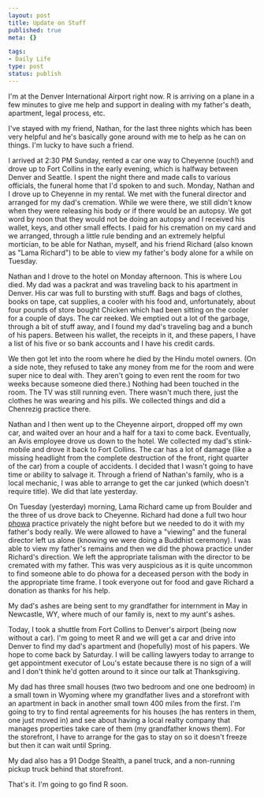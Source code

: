 ```yaml
--- 
layout: post
title: Update on Stuff
published: true
meta: {}

tags: 
- Daily Life
type: post
status: publish
---
```

I'm at the Denver International Airport right now. R is arriving on a plane  in a few minutes to give me help and support in dealing with my father's death,  apartment, legal process, etc.

I've stayed with my friend, Nathan, for the last three nights which has been  very helpful and he's basically gone around with me to help as he can on things.  I'm lucky to have such a friend.

I arrived at 2:30 PM Sunday, rented a car one way to Cheyenne (ouch!) and  drove up to Fort Collins in the early evening, which is halfway between Denver  and Seattle. I spent the night there and made calls to various officials, the  funeral home that I'd spoken to and such. Monday, Nathan and I drove up to  Cheyenne in my rental. We met with the funeral director and arranged for my  dad's cremation. While we were there, we still didn't know when they were  releasing his body or if there would be an autopsy. We got word by noon that  they would not be doing an autopsy and I received his wallet, keys, and other  small effects. I paid for his cremation on my card and we arranged, through a  little rule bending and an extremely helpful mortician, to be able for Nathan,  myself, and his friend Richard (also known as "Lama Richard") to be able to view  my father's body alone for a while on Tuesday.

Nathan and I drove to the hotel on Monday afternoon. This is where Lou died.  My dad was a packrat and was traveling back to his apartment in Denver. His car  was full to bursting with stuff. Bags and bags of clothes, books on tape, cat  supplies, a cooler with his food and, unfortunately, about four pounds of store  bought Chicken which had been sitting on the cooler for a couple of days. The  car reeked. We emptied out a lot of the garbage, through a bit of stuff away,  and I found my dad's traveling bag and a bunch of his papers. Between his  wallet, the receipts in it, and these papers, I have a list of his five or so  bank accounts and I have his credit cards.

We then got let into the room where he died by the Hindu motel owners. (On a  side note, they refused to take any money from me for the room and were super  nice to deal with. They aren't going to even rent the room for two weeks because  someone died there.) Nothing had been touched in the room. The TV was still  running even. There wasn't much there, just the clothes he was wearing and his  pills. We collected things and did a Chenrezig practice there.

Nathan and I then went up to the Cheyenne airport, dropped off my own car,  and waited over an hour and a half for a taxi to come back. Eventually, an Avis  employee drove us down to the hotel. We collected my dad's stink-mobile and  drove it back to Fort Collins. The car has a lot of damage (like a missing  headlight from the complete destruction of the front, right quarter of the car)  from a couple of accidents. I decided that I wasn't going to have time or  ability to salvage it. Through a friend of Nathan's family, who is a local  mechanic, I was able to arrange to get the car junked (which doesn't require  title). We did that late yesterday.

On Tuesday (yesterday) morning, Lama Richard came up from Boulder and the  three of us drove back to Cheyenne. Richard had done a full two hour <a href="http://www.khandro.net/mustardseed_phowa1.htm">phowa</a> practice  privately the night before but we needed to do it with my father's body really.  We were allowed to have a "viewing" and the funeral director left us alone  (knowing we were doing a Buddhist ceremony). I was able to view my father's  remains and then we did the phowa practice under Richard's direction. We left  the appropriate talisman with the director to be cremated with my father. This  was very auspicious as it is quite uncommon to find someone able to do phowa for  a deceased person with the body in the appropriate time frame. I took everyone  out for food and gave Richard a donation as thanks for his help.

My dad's ashes are being sent to my grandfather for internment in May in  Newcastle, WY, where much of our family is, next to my aunt's ashes.

Today, I took a shuttle from Fort Collins to Denver's airport (being now  without a car). I'm going to meet R and we will get a car and drive into Denver  to find my dad's apartment and (hopefully) most of his papers. We hope to come  back by Saturday. I will be calling lawyers today to arrange to get appointment  executor of Lou's estate because there is no sign of a will and I don't think  he'd gotten around to it since our talk at Thanksgiving.

My dad has three small houses (two two bedroom and one one bedroom) in a  small town in Wyoming where my grandfather lives and a storefront with an  apartment in back in another small town 400 miles from the first. I'm going to  try to find rental agreements for his houses (he has renters in them, one just  moved in) and see about having a local realty company that manages properties  take care of them (my grandfather knows them). For the storefront, I have to  arrange for the gas to stay on so it doesn't freeze but then it can wait until  Spring.

My dad also has a 91 Dodge Stealth, a panel truck, and a non-running pickup  truck behind that storefront.

That's it. I'm going to go find R soon.
